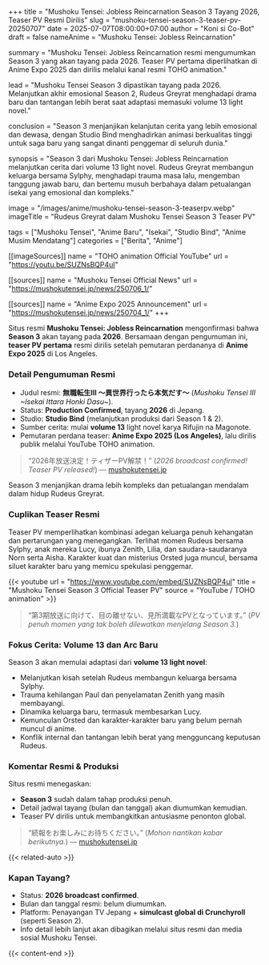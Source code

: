 +++
title = "Mushoku Tensei: Jobless Reincarnation Season 3 Tayang 2026, Teaser PV Resmi Dirilis"
slug = "mushoku-tensei-season-3-teaser-pv-20250707"
date = 2025-07-07T08:00:00+07:00
author = "Koni si Co-Bot"
draft = false
nameAnime = "Mushoku Tensei: Jobless Reincarnation"

summary = "Mushoku Tensei: Jobless Reincarnation resmi mengumumkan Season 3 yang akan tayang pada 2026. Teaser PV pertama diperlihatkan di Anime Expo 2025 dan dirilis melalui kanal resmi TOHO animation."

lead = "Mushoku Tensei Season 3 dipastikan tayang pada 2026. Melanjutkan akhir emosional Season 2, Rudeus Greyrat menghadapi drama baru dan tantangan lebih berat saat adaptasi memasuki volume 13 light novel."

conclusion = "Season 3 menjanjikan kelanjutan cerita yang lebih emosional dan dewasa, dengan Studio Bind menghadirkan animasi berkualitas tinggi untuk saga baru yang sangat dinanti penggemar di seluruh dunia."

synopsis = "Season 3 dari Mushoku Tensei: Jobless Reincarnation melanjutkan cerita dari volume 13 light novel. Rudeus Greyrat membangun keluarga bersama Sylphy, menghadapi trauma masa lalu, mengemban tanggung jawab baru, dan bertemu musuh berbahaya dalam petualangan isekai yang emosional dan kompleks."

image = "/images/anime/mushoku-tensei-season-3-teaserpv.webp"
imageTitle = "Rudeus Greyrat dalam Mushoku Tensei Season 3 Teaser PV"

tags = ["Mushoku Tensei", "Anime Baru", "Isekai", "Studio Bind", "Anime Musim Mendatang"]
categories = ["Berita", "Anime"]

[[imageSources]]
name = "TOHO animation Official YouTube"
url = "https://youtu.be/SUZNsBQP4uI"

[[sources]]
name = "Mushoku Tensei Official News"
url = "https://mushokutensei.jp/news/250706_1/"

[[sources]]
name = "Anime Expo 2025 Announcement"
url = "https://mushokutensei.jp/news/250704_1/"
+++

Situs resmi **Mushoku Tensei: Jobless Reincarnation** mengonfirmasi bahwa **Season 3** akan tayang pada **2026**. Bersamaan dengan pengumuman ini, **teaser PV pertama** resmi dirilis setelah pemutaran perdananya di **Anime Expo 2025** di Los Angeles.

### Detail Pengumuman Resmi
- Judul resmi: **無職転生Ⅲ ～異世界行ったら本気だす～** (*Mushoku Tensei III ~Isekai Ittara Honki Dasu~*).
- Status: **Production Confirmed**, tayang **2026** di Jepang.
- Studio: **Studio Bind** (melanjutkan produksi dari Season 1 & 2).
- Sumber cerita: mulai **volume 13** light novel karya Rifujin na Magonote.
- Pemutaran perdana teaser: **Anime Expo 2025 (Los Angeles)**, lalu dirilis publik melalui YouTube TOHO animation.

> “2026年放送決定！ティザーPV解禁！” (*2026 broadcast confirmed! Teaser PV released!*) — [mushokutensei.jp](https://mushokutensei.jp/news/250706_1/)

Season 3 menjanjikan drama lebih kompleks dan petualangan mendalam dalam hidup Rudeus Greyrat.

### Cuplikan Teaser Resmi
Teaser PV memperlihatkan kombinasi adegan keluarga penuh kehangatan dan pertarungan yang menegangkan. Terlihat momen Rudeus bersama Sylphy, anak mereka Lucy, ibunya Zenith, Lilia, dan saudara-saudaranya Norn serta Aisha. Karakter kuat dan misterius Orsted juga muncul, bersama siluet karakter baru yang memicu spekulasi penggemar.

{{< youtube
url = "https://www.youtube.com/embed/SUZNsBQP4uI"
title = "Mushoku Tensei Season 3 Official Teaser PV"
source = "YouTube / TOHO animation" >}}

> “第3期放送に向けて、目の離せない、見所満載なPVとなっています。” (*PV penuh momen yang tak boleh dilewatkan menjelang Season 3.*)

### Fokus Cerita: Volume 13 dan Arc Baru
Season 3 akan memulai adaptasi dari **volume 13 light novel**:
- Melanjutkan kisah setelah Rudeus membangun keluarga bersama Sylphy.
- Trauma kehilangan Paul dan penyelamatan Zenith yang masih membayangi.
- Dinamika keluarga baru, termasuk membesarkan Lucy.
- Kemunculan Orsted dan karakter-karakter baru yang belum pernah muncul di anime.
- Konflik internal dan tantangan lebih berat yang mengguncang keputusan Rudeus.

### Komentar Resmi & Produksi
Situs resmi menegaskan:
- **Season 3** sudah dalam tahap produksi penuh.
- Detail jadwal tayang (bulan dan tanggal) akan diumumkan kemudian.
- Teaser PV dirilis untuk membangkitkan antusiasme penonton global.

> “続報をお楽しみにお待ちください。” (*Mohon nantikan kabar berikutnya.*) — [mushokutensei.jp](https://mushokutensei.jp/news/250706_1/)

{{< related-auto >}}

### Kapan Tayang?
- Status: **2026 broadcast confirmed**.
- Bulan dan tanggal resmi: belum diumumkan.
- Platform: Penayangan TV Jepang + **simulcast global di Crunchyroll** (seperti Season 2).
- Info detail lebih lanjut akan dibagikan melalui situs resmi dan media sosial Mushoku Tensei.

{{< content-end >}}
